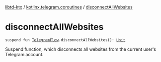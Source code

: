 [libtd-ktx](../index.md) / [kotlinx.telegram.coroutines](index.md) / [disconnectAllWebsites](./disconnect-all-websites.md)

# disconnectAllWebsites

`suspend fun `[`TelegramFlow`](../kotlinx.telegram.core/-telegram-flow/index.md)`.disconnectAllWebsites(): `[`Unit`](https://kotlinlang.org/api/latest/jvm/stdlib/kotlin/-unit/index.html)

Suspend function, which disconnects all websites from the current user's Telegram account.

